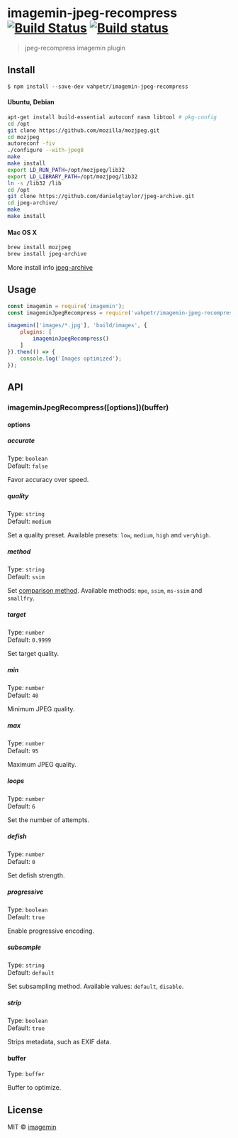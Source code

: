 # imagemin-jpeg-recompress [![Build Status](https://travis-ci.org/imagemin/imagemin-jpeg-recompress.svg?branch=master)](https://travis-ci.org/imagemin/imagemin-jpeg-recompress) [![Build status](https://ci.appveyor.com/api/projects/status/gl9i2tudi4oggk0v?svg=true)](https://ci.appveyor.com/project/ShinnosukeWatanabe/imagemin-jpeg-recompress)

> jpeg-recompress imagemin plugin


## Install

```
$ npm install --save-dev vahpetr/imagemin-jpeg-recompress
```

#### Ubuntu, Debian

```bash
apt-get install build-essential autoconf nasm libtool # pkg-config
cd /opt
git clone https://github.com/mozilla/mozjpeg.git
cd mozjpeg
autoreconf -fiv
./configure --with-jpeg8
make
make install
export LD_RUN_PATH=/opt/mozjpeg/lib32
export LD_LIBRARY_PATH=/opt/mozjpeg/lib32
ln -s /lib32 /lib
cd /opt
git clone https://github.com/danielgtaylor/jpeg-archive.git
cd jpeg-archive/
make
make install
```

#### Mac OS X

```bash
brew install mozjpeg
brew install jpeg-archive
```

More install info [jpeg-archive](https://github.com/danielgtaylor/jpeg-archive)

## Usage

```js
const imagemin = require('imagemin');
const imageminJpegRecompress = require('vahpetr/imagemin-jpeg-recompress');

imagemin(['images/*.jpg'], 'build/images', {
	plugins: [
		imageminJpegRecompress()
	]
}).then(() => {
	console.log('Images optimized');
});
```


## API

### imageminJpegRecompress([options])(buffer)

#### options

##### accurate

Type: `boolean`<br>
Default: `false`

Favor accuracy over speed.

##### quality

Type: `string`<br>
Default: `medium`

Set a quality preset. Available presets: `low`, `medium`, `high` and `veryhigh`.

##### method

Type: `string`<br>
Default: `ssim`

Set [comparison method](https://github.com/danielgtaylor/jpeg-archive#image-comparison-metrics). Available methods: `mpe`, `ssim`, `ms-ssim` and `smallfry`.

##### target

Type: `number`<br>
Default: `0.9999`

Set target quality.

##### min

Type: `number`<br>
Default: `40`

Minimum JPEG quality.

##### max

Type: `number`<br>
Default: `95`

Maximum JPEG quality.

##### loops

Type: `number`<br>
Default: `6`

Set the number of attempts.

##### defish

Type: `number`<br>
Default: `0`

Set defish strength.

##### progressive

Type: `boolean`<br>
Default: `true`

Enable progressive encoding.

##### subsample

Type: `string`<br>
Default: `default`

Set subsampling method. Available values: `default`, `disable`.

##### strip

Type: `boolean`<br>
Default: `true`

Strips metadata, such as EXIF data.

#### buffer

Type: `buffer`

Buffer to optimize.


## License

MIT © [imagemin](https://github.com/imagemin)
